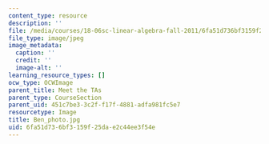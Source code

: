 ```yaml
---
content_type: resource
description: ''
file: /media/courses/18-06sc-linear-algebra-fall-2011/6fa51d736bf3159f25dae2c44ee3f54e_Ben_photo.jpg
file_type: image/jpeg
image_metadata:
  caption: ''
  credit: ''
  image-alt: ''
learning_resource_types: []
ocw_type: OCWImage
parent_title: Meet the TAs
parent_type: CourseSection
parent_uid: 451c7be3-3c2f-f17f-4881-adfa981fc5e7
resourcetype: Image
title: Ben_photo.jpg
uid: 6fa51d73-6bf3-159f-25da-e2c44ee3f54e
---
```

